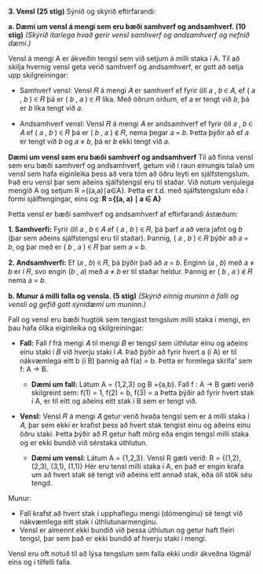 **3. Vensl (25 stig)**
Sýnið og skýrið eftirfarandi:

**a. Dæmi um vensl á mengi sem eru bæði samhverf og andsamhverf. (10 stig)**
*(Skýrið ítarlega hvað gerir vensl samhverf og andsamhverf og nefnið dæmi.)*

Vensl á mengi A er ákveðin tengsl sem við setjum á milli staka í A. Til að skilja hvernig vensl geta verið samhverf og andsamhverf, er gott að setja upp skilgreiningar:

* Samhverf vensl: Vensl 𝑅 á mengi 𝐴 er samhverf ef fyrir öll 𝑎 , 𝑏 ∈ 𝐴, ef ( 𝑎 , 𝑏 ) ∈ 𝑅 þá er ( 𝑏 , 𝑎 ) ∈ 𝑅 líka. 
Með öðrum orðum, ef 𝑎 er tengt við 𝑏, þá er 𝑏 líka tengt við 𝑎.

* Andsamhverf vensl: Vensl 𝑅 á mengi 𝐴 er andsamhverf ef fyrir öll 𝑎 , 𝑏 ∈ 𝐴 ef ( 𝑎 , 𝑏 ) ∈ 𝑅 þá er ( 𝑏 , 𝑎 ) ∉ 𝑅, nema þegar 𝑎 = 𝑏. 
Þetta þýðir að ef 𝑎 er tengt við 𝑏 og 𝑎 ≠ 𝑏, þá er 𝑏 ekki tengt við 𝑎.

**Dæmi um vensl sem eru bæði samhverf og andsamhverf**
Til að finna vensl sem eru bæði samhverf og andsamhverf, 
getum við í raun einungis talað um vensl sem hafa eiginleika þess að vera tóm að öðru leyti en sjálfstengslum. 
Það eru vensl þar sem aðeins sjálfstengsl eru til staðar. 
Við notum venjulega mengið A og setjum R ={(a,a)∣a∈A}.
Þetta er t.d. með sjálfstengslum eða í formi sjálftengingar, eins og: **R ={(a, a) ∣ a ∈ A}**

Þetta vensl er bæði samhverf og andsamhverf af eftirfarandi ástæðum:

**1. Samhverfi:** Fyrir öll 𝑎 , 𝑏 ∈ 𝐴 ef ( 𝑎 , 𝑏 ) ∈ 𝑅, þá þarf 𝑎 að vera jafnt og 𝑏 (þar sem aðeins sjálfstengsl eru til staðar). Þannig, ( 𝑎 , 𝑏 ) ∈ 𝑅 þýðir að 𝑎 = 𝑏, og þar með er ( 𝑏 , 𝑎 ) ∈ 𝑅 þar sem 𝑎 = 𝑏.

**2. Andsamhverfi:** Ef (𝑎 , 𝑏) ∈ 𝑅, þá þýðir það að 𝑎 = 𝑏. 
Enginn (𝑎 , 𝑏) með 𝑎 ≠ 𝑏 er í 𝑅, svo engin (𝑏 , 𝑎) með 𝑎 ≠ 𝑏 er til staðar heldur. 
Þannig er ( 𝑏 , 𝑎 ) ∉ 𝑅 nema 𝑎 = 𝑏.


**b. Munur á milli falla og vensla. (5 stig)**
*(Skýrið einnig muninn á falli og vensli og gefið gott sýnidæmi um muninn.)*
 
 Fall og vensl eru bæði hugtök sem tengjast tengslum milli staka í mengi, en þau hafa ólíka eiginleika og skilgreiningar:

 * **Fall:** Fall 𝑓 frá mengi 𝐴 til mengi 𝐵 er tengsl sem úthlutar einu og aðeins einu staki í 𝐵 við hverju staki í 𝐴. Það þýðir að fyrir hvert a (í A) er til nákvæmlega eitt b (í B) þannig að f(a) = b. Þetta er formlega skrifa' sem f: A -> B. 

    * **Dæmi um fall:** Látum A = {1,2,3} og B ={a,b}. 
    Fall f : A -> B gæti verið skilgreint sem:
        f(1) = 1, f(2) = b, f(3) = a
    Þetta þýðir að fyrir hvert stak í A, er til eitt og aðeins eitt stak í B sem er tengt við. 

 * **Vensl:** Vensl 𝑅 á mengi 𝐴 getur verið hvaða tengsl sem er á milli staka í 𝐴, þar sem ekki er krafist þess að hvert stak tengist einu og aðeins einu öðru staki. Þetta þýðir að 𝑅 getur haft mörg eða engin tengsl milli staka og er ekki bundið við sérstaka úthlutun.

    * **Dæmi um vensl:** Látum A = {1,2,3}. Vensl R gæti verið: R = {(1,2), (2,3), (3,1), (1,1)}
    Hér eru tensl milli staka í A, en það er engin krafa um að hvert stak sé tengt við aðeins eitt annað stak, eða öll stök séu tengd. 

 Munur: 
 * Fall krafst að hvert stak í upphaflegu mengi (dómenginu) sé tengt við nákvæmlega eitt stak í úthlutunarmenginu.
 * Vensl er almennt ekki bundið við þessa úthlutun og getur haft fleiri tengsl, þar sem það er ekki bundið af hverju staki í mengi.

 Vensl eru oft notuð til að lýsa tengslum sem falla ekki undir ákveðna lögmál eins og í tilfelli falla.
